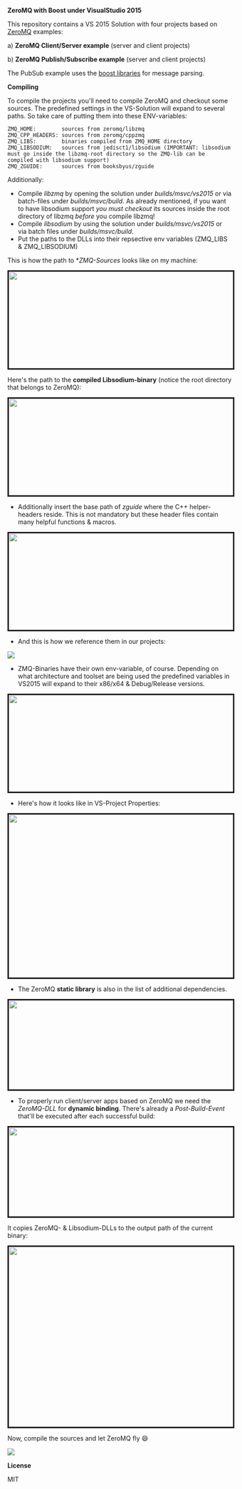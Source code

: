 **ZeroMQ with Boost under VisualStudio 2015**


This repository contains a VS 2015 Solution with four projects based on <a href="http://zeromq.org/" target="_blank">ZeroMQ</a> examples:

a) **ZeroMQ Client/Server example** (server and client projects)

b) **ZeroMQ Publish/Subscribe example** (server and client projects)

The PubSub example uses the <a href="http://www.boost.org/" target="_blank">boost libraries</a> for message parsing.

**Compiling**

To compile the projects you'll need to compile ZeroMQ and checkout some sources. The predefined settings in the VS-Solution will expand to several paths. So take care of putting them into these ENV-variables:

    ZMQ_HOME:        sources from zeromq/libzmq
    ZMQ_CPP_HEADERS: sources from zeromq/cppzmq
    ZMQ_LIBS:        binaries compiled from ZMQ_HOME directory
    ZMQ_LIBSODIUM:   sources from jedisct1/libsodium (IMPORTANT: libsodium must go inside the libzmq-root directory so the ZMQ-lib can be compiled with libsodium support)
    ZMQ_ZGUIDE:      sources from booksbyus/zguide 

Additionally:

* Compile *libzmq* by opening the solution under *builds/msvc/vs2015* or via batch-files under *builds/msvc/build*. As already mentioned, if you want to have libsodium support _you must checkout_ its sources inside the root directory of libzmq _before_ you compile libzmq!
* Compile *libsodium* by using the solution under *builds/msvc/vs2015* or via batch files under *builds/msvc/build*.
* Put the paths to the DLLs into their repsective env variables (ZMQ_LIBS & ZMQ_LIBSODIUM)

This is how the path to **ZMQ-Sources* looks like on my machine:

<img src="http://fs5.directupload.net/images/160917/8esjgj97.png" width="746" height="217" border="3">

Here's the path to the **compiled Libsodium-binary** (notice the root directory that belongs to ZeroMQ):

<img src="http://fs5.directupload.net/images/160917/p8wc2mab.png" width="746" height="217" border="3"/> 

* Additionally insert the base path of *zguide* where the C++ helper-headers reside. This is not mandatory but these header files contain many helpful functions & macros.

<img src="http://fs5.directupload.net/images/160917/fzw2fowk.png" width="746" height="217" border="3">

* And this is how we reference them in our projects:

<img src="http://fs5.directupload.net/images/160917/fes5mm3n.png" />

* ZMQ-Binaries have their own env-variable, of course. Depending on what architecture and toolset are being used the predefined variables in VS2015 will expand to their x86/x64 & Debug/Release versions.

<img src="http://fs5.directupload.net/images/160917/8ekhuyv9.png" width="746" height="217" border="3"/>

* Here's how it looks like in VS-Project Properties:

<img src="http://fs5.directupload.net/images/160917/lw8pk973.png" width="776" height="366" border="3">

* The ZeroMQ **static library** is also in the list of additional dependencies.

<img src="http://fs1.directupload.net/images/150802/gfadnb6p.png" width="600" height="200" border="3">

* To properly run client/server apps based on ZeroMQ we need the *ZeroMQ-DLL* for **dynamic binding**. There's already a *Post-Build-Event* that'll be executed after each successful build:

<img src="http://fs1.directupload.net/images/150802/6fk2vh8y.png" width="600" height="200" border="3">

It copies ZeroMQ- & Libsodium-DLLs to the output path of the current binary:

<img src="http://fs5.directupload.net/images/160917/zgmvvgm9.png" width="786" height="404" border="3"/>


Now, compile the sources and let ZeroMQ fly :smile:

<img src="http://fs2.directupload.net/images/150802/iuea28nd.png">

**License**

MIT
